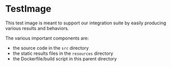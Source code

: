 # TestImage

This test image is meant to support our integration suite by easily producing various results and behaviors.

The various important components are:
 - the source code in the `src` directory
 - the static results files in the `resources` directory
 - the Dockerfile/build script in this parent directory
